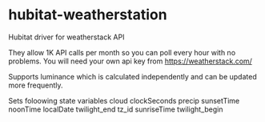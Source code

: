 # hubitat-weatherstation
Hubitat driver for weatherstack API

They allow 1K API calls per month so you can poll every hour with no problems. You will need your own api key from https://weatherstack.com/

Supports luminance which is calculated independently and can be updated more frequently.

Sets foloowing state variables
cloud 
clockSeconds
precip
sunsetTime
noonTime
localDate
twilight_end
tz_id
sunriseTime
twilight_begin
